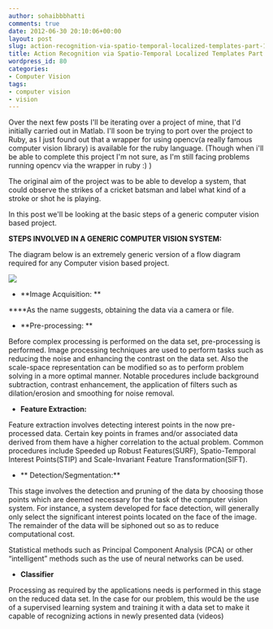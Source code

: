 ```yaml
---
author: sohaibbbhatti
comments: true
date: 2012-06-30 20:10:06+00:00
layout: post
slug: action-recognition-via-spatio-temporal-localized-templates-part-1
title: Action Recognition via Spatio-Temporal Localized Templates Part 1
wordpress_id: 80
categories:
- Computer Vision
tags:
- computer vision
- vision
---
```


Over the next few posts I'll be iterating over a project of mine, that I'd initially carried out in Matlab. I'll soon be trying to port over the project to Ruby, as I just found out that a wrapper for using opencv(a really famous computer vision library) is available for the ruby language. (Though when i'll be able to complete this project I'm not sure, as I'm still facing problems running opencv via the wrapper in ruby :) )

The original aim of the project was to be able to develop a system, that could observe the strikes of a cricket batsman and label what kind of a stroke or shot he is playing.

In this post we'll be looking at the basic steps of a generic computer vision based project.

**STEPS INVOLVED IN A GENERIC COMPUTER VISION SYSTEM:**

The diagram below is an extremely generic version of a flow diagram required for any Computer vision based project.

[![](http://sohaibbbhatti.files.wordpress.com/2012/06/steps_of_cv.jpg)](http://sohaibbbhatti.files.wordpress.com/2012/06/steps_of_cv.jpg)



	
  * **Image Acquisition: **




****As the name suggests, obtaining the data via a camera or file.






	
  * **Pre-processing: **




Before complex processing is performed on the data set, pre-processing is performed. Image processing techniques are used to perform tasks such as reducing the noise and enhancing the contrast on the data set. Also the scale-space representation can be modified so as to perform problem solving in a more optimal manner. Notable procedures include background subtraction, contrast enhancement, the application of filters such as dilation/erosion and smoothing for noise removal.






	
  * **Feature Extraction:**




Feature extraction involves detecting interest points in the now pre-processed data. Certain key points in frames and/or associated data derived from them have a higher correlation to the actual problem. Common procedures include Speeded up Robust Features(SURF), Spatio-Temporal Interest Points(STIP) and Scale-Invariant Feature Transformation(SIFT).






	
  * ** Detection/Segmentation:**




This stage involves the detection and pruning of the data by choosing those points which are deemed necessary for the task of the computer vision system. For instance, a system developed for face detection, will generally only select the significant interest points located on the face of the image. The remainder of the data will be siphoned out so as to reduce computational cost.




Statistical methods such as Principal Component Analysis (PCA) or other “intelligent” methods such as the use of neural networks can be used.






	
  * **Classifier**




Processing as required by the applications needs is performed in this stage on the reduced data set. In the case for our problem, this would be the use of a supervised learning system and training it with a data set to make it capable of recognizing actions in newly presented data (videos)
